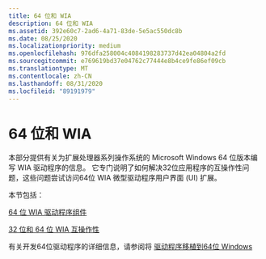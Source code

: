 ```yaml
---
title: 64 位和 WIA
description: 64 位和 WIA
ms.assetid: 392e60c7-2ad6-4a71-83de-5e5ac550dc8b
ms.date: 08/25/2020
ms.localizationpriority: medium
ms.openlocfilehash: 976dfa258004c4084198283737d42ea04804a2fd
ms.sourcegitcommit: e769619bd37e04762c77444e8b4ce9fe86ef09cb
ms.translationtype: MT
ms.contentlocale: zh-CN
ms.lasthandoff: 08/31/2020
ms.locfileid: "89191979"
---
```

# <a name="64-bit-and-wia"></a>64 位和 WIA

本部分提供有关为扩展处理器系列操作系统的 Microsoft Windows 64 位版本编写 WIA 驱动程序的信息。 它专门说明了如何解决32位应用程序的互操作性问题，这些问题尝试访问64位 WIA 微型驱动程序用户界面 (UI) 扩展。

本节包括：

[64 位 WIA 驱动程序组件](64-bit-wia-driver-components.md)

[32 位和 64 位 WIA 互操作性](32-bit-and-64-bit-wia-interoperability.md)

有关开发64位驱动程序的详细信息，请参阅将 [驱动程序移植到64位 Windows](../kernel/porting-your-driver-to-64-bit-windows.md)